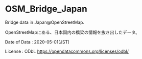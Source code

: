# OSM_Bridge_Japan

Bridge data in Japan@OpenStreetMap.

OpenStreetMapにある、日本国内の橋梁の情報を抜き出したデータ。

Date of Data : 2020-05-01(JST)

License : ODbL https://opendatacommons.org/licenses/odbl/
